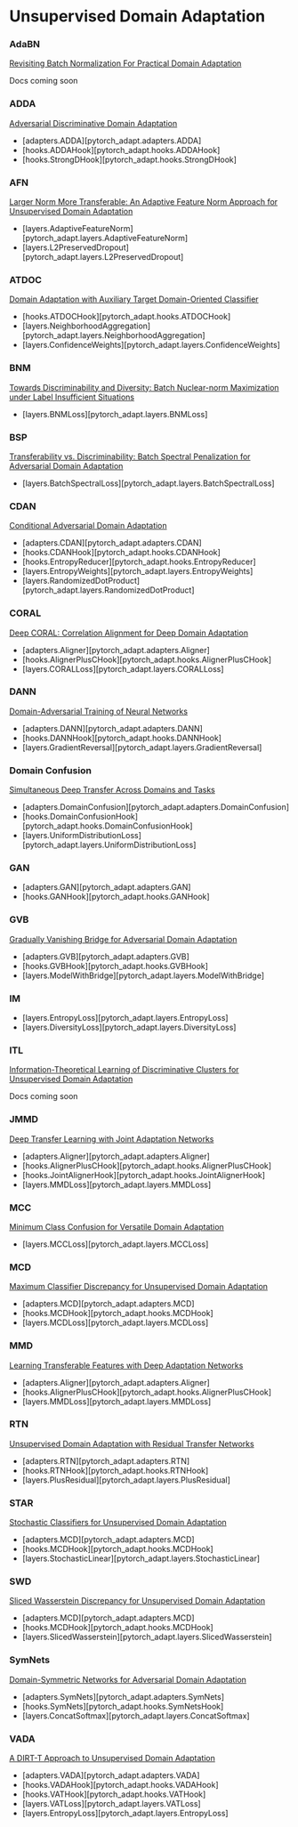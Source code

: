 # Unsupervised Domain Adaptation


### AdaBN
[Revisiting Batch Normalization For Practical Domain Adaptation](https://arxiv.org/abs/1603.04779)

Docs coming soon


### ADDA
[Adversarial Discriminative Domain Adaptation](https://arxiv.org/abs/1702.05464)

- [adapters.ADDA][pytorch_adapt.adapters.ADDA]
- [hooks.ADDAHook][pytorch_adapt.hooks.ADDAHook]
- [hooks.StrongDHook][pytorch_adapt.hooks.StrongDHook]


### AFN
[Larger Norm More Transferable: An Adaptive Feature Norm Approach for Unsupervised Domain Adaptation](https://arxiv.org/abs/1811.07456)

- [layers.AdaptiveFeatureNorm][pytorch_adapt.layers.AdaptiveFeatureNorm]
- [layers.L2PreservedDropout][pytorch_adapt.layers.L2PreservedDropout]


### ATDOC
[Domain Adaptation with Auxiliary Target Domain-Oriented Classifier](https://arxiv.org/abs/2007.04171)

- [hooks.ATDOCHook][pytorch_adapt.hooks.ATDOCHook]
- [layers.NeighborhoodAggregation][pytorch_adapt.layers.NeighborhoodAggregation]
- [layers.ConfidenceWeights][pytorch_adapt.layers.ConfidenceWeights]


### BNM
[Towards Discriminability and Diversity: Batch Nuclear-norm Maximization under Label Insufficient Situations](https://arxiv.org/abs/2003.12237)

- [layers.BNMLoss][pytorch_adapt.layers.BNMLoss]


### BSP
[Transferability vs. Discriminability: Batch Spectral Penalization for Adversarial Domain Adaptation](http://proceedings.mlr.press/v97/chen19i.html)

- [layers.BatchSpectralLoss][pytorch_adapt.layers.BatchSpectralLoss]


### CDAN
[Conditional Adversarial Domain Adaptation](https://arxiv.org/abs/1705.10667)

- [adapters.CDAN][pytorch_adapt.adapters.CDAN]
- [hooks.CDANHook][pytorch_adapt.hooks.CDANHook]
- [hooks.EntropyReducer][pytorch_adapt.hooks.EntropyReducer]
- [layers.EntropyWeights][pytorch_adapt.layers.EntropyWeights]
- [layers.RandomizedDotProduct][pytorch_adapt.layers.RandomizedDotProduct]


### CORAL
[Deep CORAL: Correlation Alignment for Deep Domain Adaptation](https://arxiv.org/abs/1607.01719)

- [adapters.Aligner][pytorch_adapt.adapters.Aligner]
- [hooks.AlignerPlusCHook][pytorch_adapt.hooks.AlignerPlusCHook]
- [layers.CORALLoss][pytorch_adapt.layers.CORALLoss]


### DANN
[Domain-Adversarial Training of Neural Networks](https://arxiv.org/abs/1505.07818)

- [adapters.DANN][pytorch_adapt.adapters.DANN]
- [hooks.DANNHook][pytorch_adapt.hooks.DANNHook]
- [layers.GradientReversal][pytorch_adapt.layers.GradientReversal]


### Domain Confusion
[Simultaneous Deep Transfer Across Domains and Tasks](https://arxiv.org/abs/1510.02192)

- [adapters.DomainConfusion][pytorch_adapt.adapters.DomainConfusion]
- [hooks.DomainConfusionHook][pytorch_adapt.hooks.DomainConfusionHook]
- [layers.UniformDistributionLoss][pytorch_adapt.layers.UniformDistributionLoss]


### GAN

- [adapters.GAN][pytorch_adapt.adapters.GAN]
- [hooks.GANHook][pytorch_adapt.hooks.GANHook]


### GVB
[Gradually Vanishing Bridge for Adversarial Domain Adaptation](https://arxiv.org/abs/2003.13183)

- [adapters.GVB][pytorch_adapt.adapters.GVB]
- [hooks.GVBHook][pytorch_adapt.hooks.GVBHook]
- [layers.ModelWithBridge][pytorch_adapt.layers.ModelWithBridge]


### IM

- [layers.EntropyLoss][pytorch_adapt.layers.EntropyLoss]
- [layers.DiversityLoss][pytorch_adapt.layers.DiversityLoss]


### ITL 
[Information-Theoretical Learning of Discriminative Clusters for Unsupervised Domain Adaptation](https://icml.cc/2012/papers/566.pdf)

Docs coming soon


### JMMD
[Deep Transfer Learning with Joint Adaptation Networks](https://arxiv.org/abs/1605.06636)

- [adapters.Aligner][pytorch_adapt.adapters.Aligner]
- [hooks.AlignerPlusCHook][pytorch_adapt.hooks.AlignerPlusCHook]
- [hooks.JointAlignerHook][pytorch_adapt.hooks.JointAlignerHook]
- [layers.MMDLoss][pytorch_adapt.layers.MMDLoss]


### MCC
[Minimum Class Confusion for Versatile Domain Adaptation](https://arxiv.org/abs/1912.03699)

- [layers.MCCLoss][pytorch_adapt.layers.MCCLoss]


### MCD
[Maximum Classifier Discrepancy for Unsupervised Domain Adaptation](https://arxiv.org/abs/1712.02560)

- [adapters.MCD][pytorch_adapt.adapters.MCD]
- [hooks.MCDHook][pytorch_adapt.hooks.MCDHook]
- [layers.MCDLoss][pytorch_adapt.layers.MCDLoss]


### MMD
[Learning Transferable Features with Deep Adaptation Networks](https://arxiv.org/abs/1502.02791)

- [adapters.Aligner][pytorch_adapt.adapters.Aligner]
- [hooks.AlignerPlusCHook][pytorch_adapt.hooks.AlignerPlusCHook]
- [layers.MMDLoss][pytorch_adapt.layers.MMDLoss]


### RTN
[Unsupervised Domain Adaptation with Residual Transfer Networks](https://arxiv.org/abs/1602.04433)

- [adapters.RTN][pytorch_adapt.adapters.RTN]
- [hooks.RTNHook][pytorch_adapt.hooks.RTNHook]
- [layers.PlusResidual][pytorch_adapt.layers.PlusResidual]


### STAR
[Stochastic Classifiers for Unsupervised Domain Adaptation](https://xiatian-zhu.github.io/papers/LuEtAl_CVPR2020.pdf)

- [adapters.MCD][pytorch_adapt.adapters.MCD]
- [hooks.MCDHook][pytorch_adapt.hooks.MCDHook]
- [layers.StochasticLinear][pytorch_adapt.layers.StochasticLinear]


### SWD
[Sliced Wasserstein Discrepancy for Unsupervised Domain Adaptation](https://arxiv.org/abs/1903.04064)

- [adapters.MCD][pytorch_adapt.adapters.MCD]
- [hooks.MCDHook][pytorch_adapt.hooks.MCDHook]
- [layers.SlicedWasserstein][pytorch_adapt.layers.SlicedWasserstein]


### SymNets
[Domain-Symmetric Networks for Adversarial Domain Adaptation](https://arxiv.org/abs/1904.04663)

- [adapters.SymNets][pytorch_adapt.adapters.SymNets]
- [hooks.SymNets][pytorch_adapt.hooks.SymNetsHook]
- [layers.ConcatSoftmax][pytorch_adapt.layers.ConcatSoftmax]


### VADA
[A DIRT-T Approach to Unsupervised Domain Adaptation](https://arxiv.org/abs/1802.08735)

- [adapters.VADA][pytorch_adapt.adapters.VADA]
- [hooks.VADAHook][pytorch_adapt.hooks.VADAHook]
- [hooks.VATHook][pytorch_adapt.hooks.VATHook]
- [layers.VATLoss][pytorch_adapt.layers.VATLoss]
- [layers.EntropyLoss][pytorch_adapt.layers.EntropyLoss]

